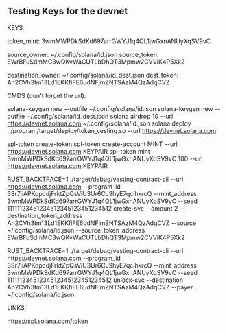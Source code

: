 ## Testing Keys for the devnet

KEYS: 

token_mint: 3wmMWPDkSdKd697arrGWYJ1q4QL1jwGxnANUyXqSV9vC

source_owner: ~/.config/solana/id.json
source_token: EWrBFuSdmMC3wQKvWaCUTLbDhQT3Mpmw2CVViK4P5Xk2

destination_owner: ~/.config/solana/id_dest.json
dest_token: An2CVh3tm13Ld1EKKfiFE6udNFjmZNTSAzM4QzAdqCVZ

CMDS (don't forget the url):

solana-keygen new --outfile ~/.config/solana/id.json
solana-keygen new --outfile ~/.config/solana/id_dest.json
solana airdrop 10 --url https://devnet.solana.com ~/.config/solana/id.json
solana deploy ../program/target/deploy/token_vesting.so --url https://devnet.solana.com

spl-token create-token
spl-token create-account MINT --url https://devnet.solana.com KEYPAIR
spl-token mint 3wmMWPDkSdKd697arrGWYJ1q4QL1jwGxnANUyXqSV9vC 100 --url https://devnet.solana.com KEYPAIR

RUST_BACKTRACE=1 ./target/debug/vesting-contract-cli --url https://devnet.solana.com --program_id 3Sr7jiAPKopcdjFrktZpQsViU3Ur6CJ9hyE7qcihkrcQ --mint_address 3wmMWPDkSdKd697arrGWYJ1q4QL1jwGxnANUyXqSV9vC --seed 11111123451234512345123451234512 create-svc --amount 2 --destination_token_address An2CVh3tm13Ld1EKKfiFE6udNFjmZNTSAzM4QzAdqCVZ --source ~/.config/solana/id.json --source_token_address EWrBFuSdmMC3wQKvWaCUTLbDhQT3Mpmw2CVViK4P5Xk2

RUST_BACKTRACE=1 ./target/debug/vesting-contract-cli --url https://devnet.solana.com --program_id 3Sr7jiAPKopcdjFrktZpQsViU3Ur6CJ9hyE7qcihkrcQ --mint_address 3wmMWPDkSdKd697arrGWYJ1q4QL1jwGxnANUyXqSV9vC --seed 11111123451234512345123451234512 unlock-svc --destination An2CVh3tm13Ld1EKKfiFE6udNFjmZNTSAzM4QzAdqCVZ --payer ~/.config/solana/id.json

LINKS:

https://spl.solana.com/token